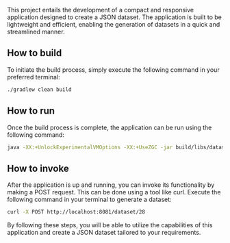 
This project entails the development of a compact and responsive application designed to create a JSON dataset. The application is built to be lightweight and efficient, enabling the generation of datasets in a quick and streamlined manner.

## How to build

To initiate the build process, simply execute the following command in your preferred terminal:

```bash
./gradlew clean build
```

## How to run

Once the build process is complete, the application can be run using the following command:

```bash
java -XX:+UnlockExperimentalVMOptions -XX:+UseZGC -jar build/libs/dataset-app-0.0.1-SNAPSHOT.jar 
```

## How to invoke 

After the application is up and running, you can invoke its functionality by making a POST request. This can be done using a tool like curl. Execute the following command in your terminal to generate a dataset:


```bash
curl -X POST http://localhost:8081/dataset/28
```

By following these steps, you will be able to utilize the capabilities of this application and create a JSON dataset tailored to your requirements.